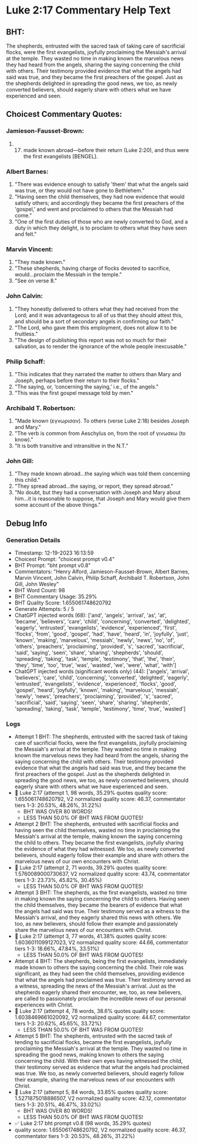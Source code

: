 # Luke 2:17 Commentary Help Text

## BHT:
The shepherds, entrusted with the sacred task of taking care of sacrificial flocks, were the first evangelists, joyfully proclaiming the Messiah's arrival at the temple. They wasted no time in making known the marvelous news they had heard from the angels, sharing the saying concerning the child with others. Their testimony provided evidence that what the angels had said was true, and they became the first preachers of the gospel. Just as the shepherds delighted in spreading the good news, we too, as newly converted believers, should eagerly share with others what we have experienced and seen.

## Choicest Commentary Quotes:
### Jamieson-Fausset-Brown:
1. 17. made known abroad—before
	their return (Luke 2:20), and
	thus were the first evangelists [BENGEL].


### Albert Barnes:
1. "There was evidence enough to satisfy 'them' that what the angels said was true, or they would not have gone to Bethlehem."
2. "Having seen the child themselves, they had now evidence that would satisfy others; and accordingly they became the first preachers of the 'gospel,' and went and proclaimed to others that the Messiah had come."
3. "One of the first duties of those who are newly converted to God, and a duty in which they delight, is to proclaim to others what they have seen and felt."

### Marvin Vincent:
1. "They made known."
2. "These shepherds, having charge of flocks devoted to sacrifice, would...proclaim the Messiah in the temple."
3. "See on verse 8."

### John Calvin:
1. "They honestly delivered to others what they had received from the Lord; and it was advantageous to all of us that they should attest this, and should be a sort of secondary angels in confirming our faith."
2. "The Lord, who gave them this employment, does not allow it to be fruitless."
3. "The design of publishing this report was not so much for their salvation, as to render the ignorance of the whole people inexcusable."

### Philip Schaff:
1. "This indicates that they narrated the matter to others than Mary and Joseph, perhaps before their return to their flocks."
2. "The saying, or, ‘concerning the saying,’ i.e., of the angels."
3. "This was the first gospel message told by men."

### Archibald T. Robertson:
1. "Made known (εγνωρισαν). To others (verse Luke 2:18) besides Joseph and Mary."
2. "The verb is common from Aeschylus on, from the root of γινωσκω (to know)."
3. "It is both transitive and intransitive in the N.T."

### John Gill:
1. "They made known abroad...the saying which was told them concerning this child."
2. "They spread abroad...the saying, or report, they spread abroad."
3. "No doubt, but they had a conversation with Joseph and Mary about him...it is reasonable to suppose, that Joseph and Mary would give them some account of the above things."


## Debug Info
### Generation Details
- Timestamp: 12-19-2023 16:13:59
- Choicest Prompt: "choicest prompt v0.4"
- BHT Prompt: "bht prompt v0.8"
- Commentators: "Henry Alford, Jamieson-Fausset-Brown, Albert Barnes, Marvin Vincent, John Calvin, Philip Schaff, Archibald T. Robertson, John Gill, John Wesley"
- BHT Word Count: 98
- BHT Commentary Usage: 35.29%
- BHT Quality Score: 1.655061748620792
- Generate Attempts: 5 / 5
- ChatGPT injected words (68):
	['and', 'angels', 'arrival', 'as', 'at', 'became', 'believers', 'care', 'child', 'concerning', 'converted', 'delighted', 'eagerly', 'entrusted', 'evangelists', 'evidence', 'experienced', 'first', 'flocks', 'from', 'good', 'gospel', 'had', 'have', 'heard', 'in', 'joyfully', 'just', 'known', 'making', 'marvelous', 'messiah', 'newly', 'news', 'no', 'of', 'others', 'preachers', 'proclaiming', 'provided', 's', 'sacred', 'sacrificial', 'said', 'saying', 'seen', 'share', 'sharing', 'shepherds', 'should', 'spreading', 'taking', 'task', 'temple', 'testimony', 'that', 'the', 'their', 'they', 'time', 'too', 'true', 'was', 'wasted', 'we', 'were', 'what', 'with']
- ChatGPT injected words (significant words only) (44):
	['angels', 'arrival', 'believers', 'care', 'child', 'concerning', 'converted', 'delighted', 'eagerly', 'entrusted', 'evangelists', 'evidence', 'experienced', 'flocks', 'good', 'gospel', 'heard', 'joyfully', 'known', 'making', 'marvelous', 'messiah', 'newly', 'news', 'preachers', 'proclaiming', 'provided', 's', 'sacred', 'sacrificial', 'said', 'saying', 'seen', 'share', 'sharing', 'shepherds', 'spreading', 'taking', 'task', 'temple', 'testimony', 'time', 'true', 'wasted']

### Logs
- Attempt 1 BHT: The shepherds, entrusted with the sacred task of taking care of sacrificial flocks, were the first evangelists, joyfully proclaiming the Messiah's arrival at the temple. They wasted no time in making known the marvelous news they had heard from the angels, sharing the saying concerning the child with others. Their testimony provided evidence that what the angels had said was true, and they became the first preachers of the gospel. Just as the shepherds delighted in spreading the good news, we too, as newly converted believers, should eagerly share with others what we have experienced and seen.
- 🔄 Luke 2:17 (attempt 1, 98 words, 35.29% quotes quality score: 1.655061748620792, V2 normalized quality score: 46.37, commentator tiers 1-3: 20.53%, 48.26%, 31.22%) 
	- BHT WAS OVER 80 WORDS! 
	- LESS THAN 50.0% OF BHT WAS FROM QUOTES!
- Attempt 2 BHT: The shepherds, entrusted with sacrificial flocks and having seen the child themselves, wasted no time in proclaiming the Messiah's arrival at the temple, making known the saying concerning the child to others. They became the first evangelists, joyfully sharing the evidence of what they had witnessed. We too, as newly converted believers, should eagerly follow their example and share with others the marvelous news of our own encounters with Christ.
- 🔄 Luke 2:17 (attempt 2, 71 words, 39.29% quotes quality score: 1.5760089000730637, V2 normalized quality score: 43.74, commentator tiers 1-3: 23.73%, 45.82%, 30.45%) 
	- LESS THAN 50.0% OF BHT WAS FROM QUOTES!
- Attempt 3 BHT: The shepherds, as the first evangelists, wasted no time in making known the saying concerning the child to others. Having seen the child themselves, they became the bearers of evidence that what the angels had said was true. Their testimony served as a witness to the Messiah's arrival, and they eagerly shared this news with others. We too, as new believers, should follow their example and passionately share the marvelous news of our encounters with Christ.
- 🔄 Luke 2:17 (attempt 3, 77 words, 41.38% quotes quality score: 1.6036011099127023, V2 normalized quality score: 44.66, commentator tiers 1-3: 18.66%, 47.84%, 33.51%) 
	- LESS THAN 50.0% OF BHT WAS FROM QUOTES!
- Attempt 4 BHT: The shepherds, being the first evangelists, immediately made known to others the saying concerning the child. Their role was significant, as they had seen the child themselves, providing evidence that what the angels had proclaimed was true. Their testimony served as a witness, spreading the news of the Messiah's arrival. Just as the shepherds eagerly shared their encounter, we, too, as new believers, are called to passionately proclaim the incredible news of our personal experiences with Christ.
- 🔄 Luke 2:17 (attempt 4, 78 words, 38.6% quotes quality score: 1.6038469661020092, V2 normalized quality score: 44.67, commentator tiers 1-3: 20.62%, 45.65%, 33.72%) 
	- LESS THAN 50.0% OF BHT WAS FROM QUOTES!
- Attempt 5 BHT: The shepherds, entrusted with the sacred task of tending to sacrificial flocks, became the first evangelists, joyfully proclaiming the Messiah's arrival at the temple. They wasted no time in spreading the good news, making known to others the saying concerning the child. With their own eyes having witnessed the child, their testimony served as evidence that what the angels had proclaimed was true. We too, as newly converted believers, should eagerly follow their example, sharing the marvelous news of our encounters with Christ.
- 🔄 Luke 2:17 (attempt 5, 84 words, 33.85% quotes quality score: 1.5271875018886507, V2 normalized quality score: 42.12, commentator tiers 1-3: 20.51%, 46.47%, 33.02%) 
	- BHT WAS OVER 80 WORDS! 
	- LESS THAN 50.0% OF BHT WAS FROM QUOTES!
- ✅ Luke 2:17 bht prompt v0.8 (98 words, 35.29% quotes)
- quality score: 1.655061748620792, V2 normalized quality score: 46.37, commentator tiers 1-3: 20.53%, 48.26%, 31.22%)
